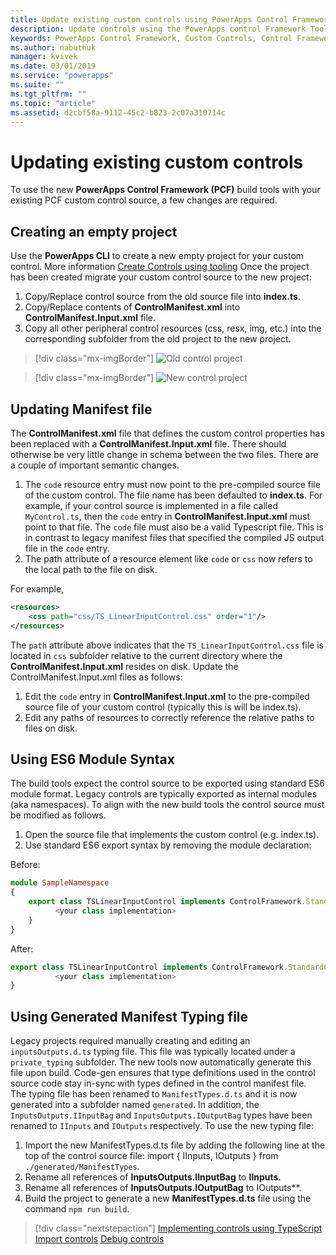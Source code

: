 ```yaml
---
title: Update existing custom controls using PowerApps Control Framework Tooling| Microsoft Docs
description: Update controls using the PowerApps control Framework Tooling
keywords: PowerApps Control Framework, Custom Controls, Control Framework
ms.author: nabuthuk
manager: kvivek
ms.date: 03/01/2019
ms.service: "powerapps"
ms.suite: ""
ms.tgt_pltfrm: ""
ms.topic: "article"
ms.assetid: d2cbf58a-9112-45c2-b823-2c07a310714c
---
```

# Updating existing custom controls 

To use the new **PowerApps Control Framework (PCF)** build tools with your existing PCF custom control source, a few changes are required.

## Creating an empty project

Use the **PowerApps CLI** to create a new empty project for your custom control. More information [Create Controls using tooling](create-custom-controls-using-pcf.md)
Once the project has been created migrate your custom control source to the new project:

1. Copy/Replace control source from the old source file into **index.ts**.
2. Copy/Replace contents of **ControlManifest.xml** into **ControlManifest.Input.xml** file.
3. Copy all other peripheral control resources (css, resx, img, etc.) into the corresponding subfolder from the old project to the new project.

> [!div class="mx-imgBorder"]
> ![Old control project](../media/old-control-project.png "Old control project")

> [!div class="mx-imgBorder"]
> ![New control project](../media/new-control-project.png "New control project")

## Updating Manifest file

The **ControlManifest.xml** file that defines the custom control properties has been replaced with a **ControlManifest.Input.xml** file. There should otherwise be very little change in schema between the two files.
There are a couple of important semantic changes.

1. The `code` resource entry must now point to the pre-compiled source file of the custom control.  The file name has been defaulted to **index.ts**.
For example, if your control source is implemented in a file called `MyControl.ts`, then the `code` entry in **ControlManifest.Input.xml** must point to that file.  The `code` file must also be a valid Typescript file.  This is in contrast to legacy manifest files that specified the compiled JS output file in the `code` entry.
2.	The path attribute of a resource element like `code` or `css` now refers to the local path to the file on disk.

For example,

```XML
<resources>
    <css path="css/TS_LinearInputControl.css" order="1"/>
</resources>
```

The `path` attribute above indicates that the `TS_LinearInputControl.css` file is located in `css` subfolder relative to the current directory where the **ControlManifest.Input.xml** resides on disk.
Update the ControlManifest.Input.xml files as follows:

1.	Edit the `code` entry in **ControlManifest.Input.xml** to the pre-compiled source file of your custom control (typically this is will be index.ts).
2.	Edit any paths of resources to correctly reference the relative paths to files on disk.

## Using ES6 Module Syntax

The build tools expect the control source to be exported using standard ES6 module format.  Legacy controls are typically exported as internal modules (aka namespaces).  To align with the new build tools the control source must be modified as follows.

1.	Open the source file that implements the custom control (e.g. index.ts).
2.	Use standard ES6 export syntax by removing the module declaration:

Before:
```TypeScript
module SampleNamespace
{
    export class TSLinearInputControl implements ControlFramework.StandardControl<InputsOutputs.IInputBag, InputsOutputs.IOutputBag> {
	      <your class implementation>
	}
}
```

After:
```TypeScript
export class TSLinearInputControl implements ControlFramework.StandardControl<InputsOutputs.IInputBag, InputsOutputs.IOutputBag> {
	      <your class implementation>
}
```

## Using Generated Manifest Typing file

Legacy projects required manually creating and editing an `inputsOutputs.d.ts` typing file.  This file was typically located under a `private_typing` subfolder.  The new tools now automatically generate this file upon build. Code-gen ensures that type definitions used in the control source code stay in-sync with types defined in the control manifest file.  
The typing file has been renamed to `ManifestTypes.d.ts` and it is now generated into a subfolder named `generated`.  In addition, the `InputsOutputs.IInputBag` and `InputsOutputs.IOutputBag` types have been renamed to `IInputs` and `IOutputs` respectively.
To use the new typing file:

1.	Import the new ManifestTypes.d.ts file by adding the following line at the top of the control source file:
import { IInputs, IOutputs } from `./generated/ManifestTypes`.
2.	Rename all references of **InputsOutputs.IInputBag** to **IInputs**.
3.	Rename all references of **InputsOutputs.IOutputBag** to IOutputs**.
4.	Build the project to generate a new **ManifestTypes.d.ts** file  using the command `npm run build`.

> [!div class="nextstepaction"]
> [Implementing controls using TypeScript](implementing-controls-using-typescript.md)
> [Import controls](import-custom-controls.md)
> [Debug controls](debugging-custom-controls.md)

